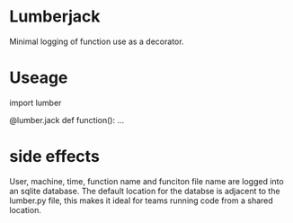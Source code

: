 # Lumberjack
 Minimal logging of function use as a decorator.

# Useage

 import lumber

 @lumber.jack
 def function():
    ...

# side effects
User, machine, time, function name and funciton file name are logged into an sqlite database. 
The default location for the databse is adjacent to the lumber.py file, this makes it ideal for teams running code from a shared location. 